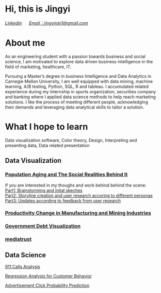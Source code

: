 # Hi, this is Jingyi

[*Linkedin*](https://www.linkedin.com/in/jingyiran/) &nbsp;&nbsp;&nbsp;&nbsp;  [*Email：jingyiran1@gmail.com*](mailto:jingyiran1@gmail.com)

# About me
As an engineering student with a passion towards business and social science, I am motivated to explore data driven business intelligence in the field of marketing, healthcare, IT.

Pursuing a Master’s degree in business Intelligence and Data Analytics in Carnegie Mellon University, I am well equipped with data mining, machine learning, A/B testing, Python, SQL, R and tableau. I accumulated related experience during my internship in sports organization, securities company and banking where I applied data science methods to help reach marketing solutions. I like the process of meeting different people, acknowledging their demands and leveraging data analytical skills to tailor a solution.

# What I hope to learn
Data visualization software, Color theory, Design, Interpreting and presenting data, Data related presentation 

## Data Visualization
### [Population Aging and The Social Realities Behind It](https://carnegiemellon.shorthandstories.com/population-aging-and-the-social-realities-behind-it/index.html)
If you are interested in my thoughs and work behind behind the scene:  <br />
[Part1: Brainstorming and inital skeches](/Project_Population_Aging_Jingyi.md) <br />
[Part2: Storyline creation and user research accoring to different personas](/Population_Aging.md) <br />
[Part3: Updates according to feedback from user research ](/population_aging_part3.md) <br />

### [Productivity Change in Manufacturing and Mining Industries](/productivity_change_visualization.md)
### [Government Debt Visualization](/Visualizing_government_debt.md)
### [mediatrust](/mediatrust.md)

## Data Science
[911 Calls Analysis](https://github.com/jingyi106/911-Call-Analysis/blob/main/Finished_911%20Calls%20Data%20Analytics.ipynb)

[Regression Analysis for Customer Behavior](https://github.com/jingyi106/Regression-Analysis-for-Customer-Behavior/blob/main/Regression%20Analysis%20for%20Customer%20Behavior%20Project.ipynb)

[Advertisement Click Probability Prediction](https://github.com/jingyi106/Advertisement-Click-Probability-Prediction/blob/main/Advertisement%20Click%20Prediction.ipynb)




